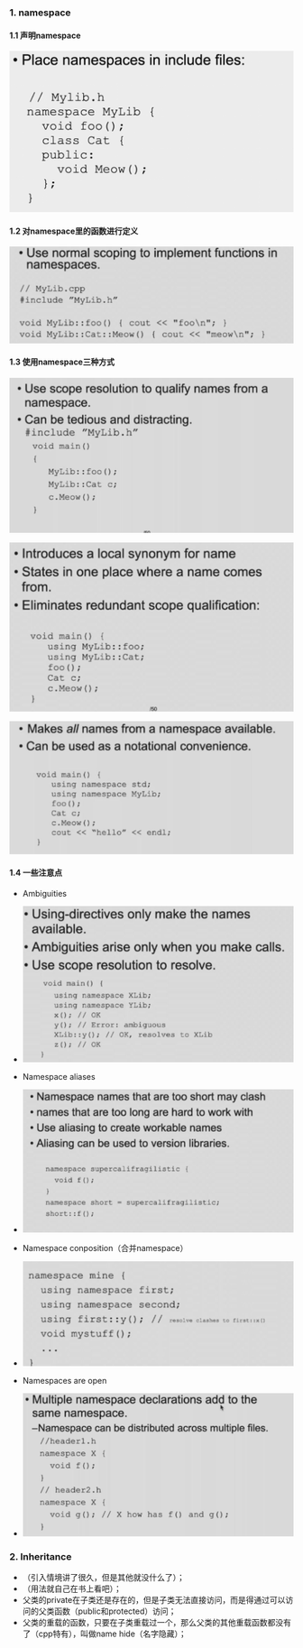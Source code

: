 ### 1. namespace
#### 1.1 声明namespace

![image-20221127110334156](../../img/test/202211271103673.png)

#### 1.2 对namespace里的函数进行定义

![image-20221127110520212](../../img/test/202211271105230.png)

#### 1.3 使用namespace三种方式

![image-20221127110706849](../../img/test/202211271107863.png)

![image-20221127110720860](../../img/test/202211271107873.png)

![image-20221127110733717](../../img/test/202211271107731.png)

#### 1.4 一些注意点

- Ambiguities
- ![image-20221127111339916](../../img/test/202211271113931.png)
- Namespace aliases
- ![image-20221127111403633](../../img/test/image-20221127111403633.png)

- Namespace conposition（合并namespace）
- ![image-20221127111608840](../../img/test/202211271116856.png)

- Namespaces are open
- ![image-20221127111702467](../../img/test/202211271117484.png)

### 2. Inheritance
- （引入情境讲了很久，但是其他就没什么了）；
- （用法就自己在书上看吧）；
- 父类的private在子类还是存在的，但是子类无法直接访问，而是得通过可以访问的父类函数（public和protected）访问；
- 父类的重载的函数，只要在子类重载过一个，那么父类的其他重载函数都没有了（cpp特有），叫做name hide（名字隐藏）；

